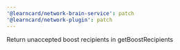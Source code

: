 ```yaml
---
'@learncard/network-brain-service': patch
'@learncard/network-plugin': patch
---
```


Return unaccepted boost recipients in getBoostRecipients
